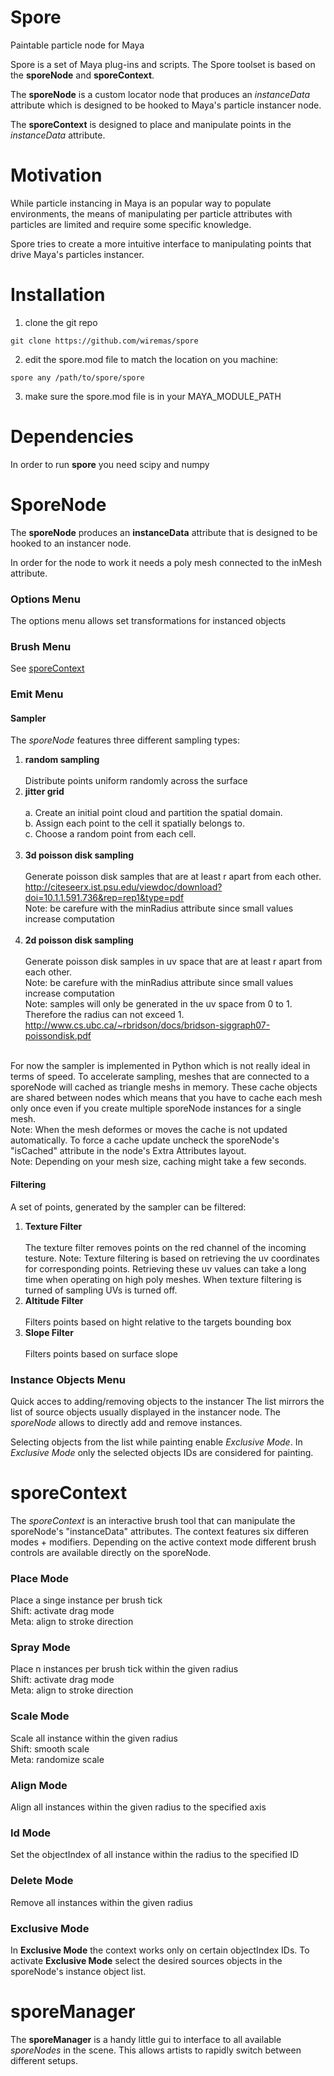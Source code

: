 # Spore

Paintable particle node for Maya

Spore is a set of Maya plug-ins and scripts.
The Spore toolset is based on the **sporeNode** and **sporeContext**.

The **sporeNode** is a custom locator node that produces an *instanceData*
attribute which is designed to be hooked to Maya's particle instancer node.

The **sporeContext** is designed to place and manipulate points in the *instanceData* attribute.

# Motivation

While particle instancing in Maya is an popular way to populate environments,
the means of manipulating per particle attributes with particles are limited
and require some specific knowledge.

Spore tries to create a more intuitive interface to manipulating points that drive
Maya's particles instancer.


# Installation

1. clone the git repo
```
git clone https://github.com/wiremas/spore
```
2. edit the spore.mod file to match the location on you machine:
```
spore any /path/to/spore/spore
```
3. make sure the spore.mod file is in your MAYA_MODULE_PATH

# Dependencies
In order to run **spore** you need scipy and numpy

# SporeNode

The **sporeNode** produces an **instanceData** attribute that is designed to be hooked
to an instancer node.

In order for the node to work it needs a poly mesh connected to the inMesh attribute.

### Options Menu

The options menu allows set transformations for instanced objects

### Brush Menu

See [sporeContext](#sporeContext)

### Emit Menu

#### Sampler

The *sporeNode* features three different sampling types:
1. **random sampling**<br/>
   <br/>
   Distribute points uniform randomly across the surface
   <br/>   
2. **jitter grid**<br/>
   <br/>
   a. Create an initial point cloud and partition the spatial domain.<br/>
   b. Assign each point to the cell it spatially belongs to.<br/>
   c. Choose a random point from each cell.<br/>
   <br/>
3. **3d poisson disk sampling**<br/>
   <br/>
   Generate poisson disk samples that are at least r apart from each other.<br/>
   http://citeseerx.ist.psu.edu/viewdoc/download?doi=10.1.1.591.736&rep=rep1&type=pdf<br/>
   Note: be carefure with the minRadius attribute since small values increase computation<br/>
   <br/>
4. **2d poisson disk sampling**<br/>
   <br/>
   Generate poisson disk samples in uv space that are at least r apart from each other.<br/>
   Note: be carefure with the minRadius attribute since small values increase computation<br/>
   Note: samples will only be generated in the uv space from 0 to 1.
   Therefore the radius can not exceed 1.<br/>
   http://www.cs.ubc.ca/~rbridson/docs/bridson-siggraph07-poissondisk.pdf<br/>
   <br/>

For now the sampler is implemented in Python which is not really ideal in terms
of speed. To accelerate sampling, meshes that are connected to a sporeNode will cached
as triangle meshs in memory. These cache objects are shared between nodes which means
that you have to cache each mesh only once even if you create multiple sporeNode instances
for a single mesh.<br/>
Note: When the mesh deformes or moves the cache is not updated automatically. To force a
cache update uncheck the sporeNode's "isCached" attribute in the node's Extra Attributes layout.<br/>
Note: Depending on your mesh size, caching might take a few seconds.

#### Filtering

A set of points, generated by the sampler can be filtered:
1. **Texture Filter**<br/>
   <br/>
   The texture filter removes points on the red channel of the incoming testure.
   Note: Texture filtering is based on retrieving the uv coordinates for corresponding
   points. Retrieving these uv values can take a long time when operating on high poly
   meshes. When texture filtering is turned of sampling UVs is turned off.
   <br/>
2. **Altitude Filter**<br/>
   <br/>
   Filters points based on hight relative to the targets bounding box
   <br/>
3. **Slope Filter**<br/>
   <br/>
   Filters points based on surface slope
   <br/>

### Instance Objects Menu

Quick acces to adding/removing objects to the instancer
The list mirrors the list of source objects usually displayed in the instancer node.
The *sporeNode* allows to directly add and remove instances.

Selecting objects from the list while painting enable *Exclusive Mode*.
In *Exclusive Mode* only the selected objects IDs are considered for painting.

# sporeContext

The *sporeContext* is an interactive brush tool that can manipulate the sporeNode's 
"instanceData" attributes. The context features six differen modes + modifiers.
Depending on the active context mode different brush controls are available directly
on the sporeNode.

### Place Mode

Place a singe instance per brush tick<br/>
Shift: activate drag mode<br/>
Meta: align to stroke direction<br/>

### Spray Mode

Place n instances per brush tick within the given radius<br/>
Shift: activate drag mode<br/>
Meta: align to stroke direction<br/>

### Scale Mode

Scale all instance within the given radius<br/>
Shift: smooth scale<br/>
Meta: randomize scale<br/>

### Align Mode

Align all instances within the given radius to the specified axis

### Id Mode

Set the objectIndex of all instance within the radius to the specified ID

### Delete Mode

Remove all instances within the given radius

### Exclusive Mode
In **Exclusive Mode** the context works only on certain objectIndex IDs.
To activate **Exclusive Mode** select the desired sources objects in the
sporeNode's instance object list.


# sporeManager
The **sporeManager** is a handy little gui to interface to all available *sporeNodes* 
in the scene. This allows artists to rapidly switch between different setups.


